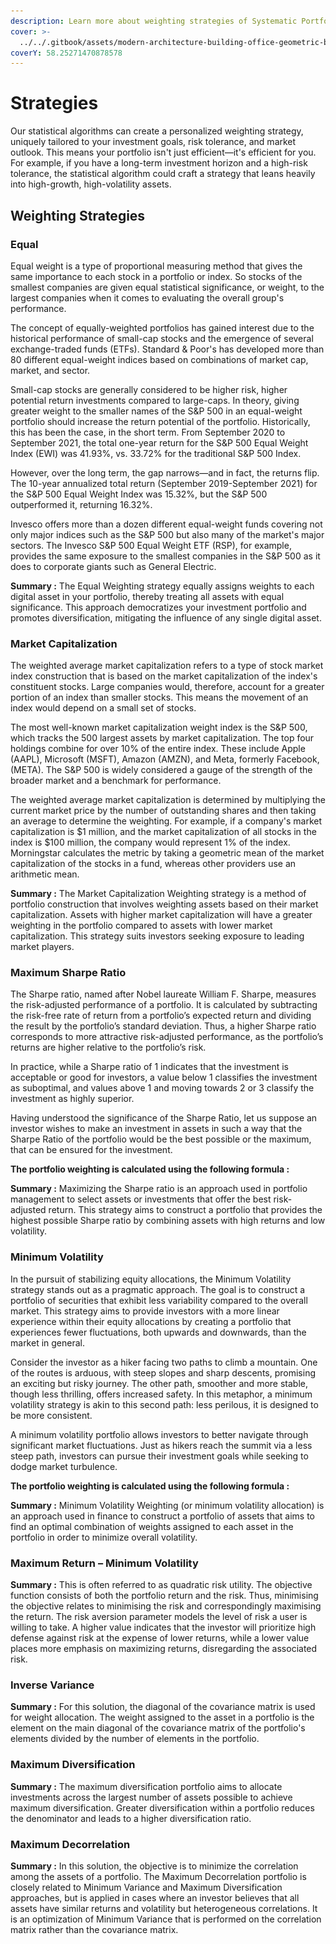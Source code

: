```yaml
---
description: Learn more about weighting strategies of Systematic Portfolio Management
cover: >-
  ../../.gitbook/assets/modern-architecture-building-office-geometric-blue-2560x1440-6640.jpeg
coverY: 58.25271470878578
---
```


# Strategies

Our statistical algorithms can create a personalized weighting strategy, uniquely tailored to your investment goals, risk tolerance, and market outlook. This means your portfolio isn't just efficient—it's efficient for you. For example, if you have a long-term investment horizon and a high-risk tolerance, the statistical algorithm could craft a strategy that leans heavily into high-growth, high-volatility assets.

## Weighting Strategies

### **Equal**&#x20;

Equal weight is a type of proportional measuring method that gives the same importance to each stock in a portfolio or index. So stocks of the smallest companies are given equal statistical significance, or weight, to the largest companies when it comes to evaluating the overall group's performance.

The concept of equally-weighted portfolios has gained interest due to the historical performance of small-cap stocks and the emergence of several exchange-traded funds (ETFs). Standard & Poor's has developed more than 80 different equal-weight indices based on combinations of market cap, market, and sector.

Small-cap stocks are generally considered to be higher risk, higher potential return investments compared to large-caps. In theory, giving greater weight to the smaller names of the S\&P 500 in an equal-weight portfolio should increase the return potential of the portfolio. Historically, this has been the case, in the short term. From September 2020 to September 2021, the total one-year return for the S\&P 500 Equal Weight Index (EWI) was 41.93%, vs. 33.72% for the traditional S\&P 500 Index.

However, over the long term, the gap narrows—and in fact, the returns flip. The 10-year annualized total return (September 2019-September 2021) for the S\&P 500 Equal Weight Index was 15.32%, but the S\&P 500 outperformed it, returning 16.32%.

Invesco offers more than a dozen different equal-weight funds covering not only major indices such as the S\&P 500 but also many of the market's major sectors. The Invesco S\&P 500 Equal Weight ETF (RSP), for example, provides the same exposure to the smallest companies in the S\&P 500 as it does to corporate giants such as General Electric.



**Summary :** The Equal Weighting strategy equally assigns weights to each digital asset in your portfolio, thereby treating all assets with equal significance. This approach democratizes your investment portfolio and promotes diversification, mitigating the influence of any single digital asset.

### **Market Capitalization**&#x20;

The weighted average market capitalization refers to a type of stock market index construction that is based on the market capitalization of the index's constituent stocks. Large companies would, therefore, account for a greater portion of an index than smaller stocks. This means the movement of an index would depend on a small set of stocks.

The most well-known market capitalization weight index is the S\&P 500, which tracks the 500 largest assets by market capitalization. The top four holdings combine for over 10% of the entire index. These include Apple (AAPL), Microsoft (MSFT), Amazon (AMZN), and Meta, formerly Facebook, (META). The S\&P 500 is widely considered a gauge of the strength of the broader market and a benchmark for performance.

The weighted average market capitalization is determined by multiplying the current market price by the number of outstanding shares and then taking an average to determine the weighting. For example, if a company's market capitalization is $1 million, and the market capitalization of all stocks in the index is $100 million, the company would represent 1% of the index. Morningstar calculates the metric by taking a geometric mean of the market capitalization of the stocks in a fund, whereas other providers use an arithmetic mean.



**Summary :** The Market Capitalization Weighting strategy is a method of portfolio construction that involves weighting assets based on their market capitalization. Assets with higher market capitalization will have a greater weighting in the portfolio compared to assets with lower market capitalization. This strategy suits investors seeking exposure to leading market players.

### **Maximum Sharpe Ratio**&#x20;

The Sharpe ratio, named after Nobel laureate William F. Sharpe, measures the risk-adjusted performance of a portfolio. It is calculated by subtracting the risk-free rate of return from a portfolio’s expected return and dividing the result by the portfolio’s standard deviation. Thus, a higher Sharpe ratio corresponds to more attractive risk-adjusted performance, as the portfolio’s returns are higher relative to the portfolio’s risk.

In practice, while a Sharpe ratio of 1 indicates that the investment is acceptable or good for investors, a value below 1 classifies the investment as suboptimal, and values above 1 and moving towards 2 or 3 classify the investment as highly superior.

Having understood the significance of the Sharpe Ratio, let us suppose an investor wishes to make an investment in assets in such a way that the Sharpe Ratio of the portfolio would be the best possible or the maximum, that can be ensured for the investment.

**The portfolio weighting is calculated using the following formula :**&#x20;



**Summary :** Maximizing the Sharpe ratio is an approach used in portfolio management to select assets or investments that offer the best risk-adjusted return. This strategy aims to construct a portfolio that provides the highest possible Sharpe ratio by combining assets with high returns and low volatility.

### **Minimum Volatility**&#x20;

In the pursuit of stabilizing equity allocations, the Minimum Volatility strategy stands out as a pragmatic approach. The goal is to construct a portfolio of securities that exhibit less variability compared to the overall market. This strategy aims to provide investors with a more linear experience within their equity allocations by creating a portfolio that experiences fewer fluctuations, both upwards and downwards, than the market in general.

Consider the investor as a hiker facing two paths to climb a mountain. One of the routes is arduous, with steep slopes and sharp descents, promising an exciting but risky journey. The other path, smoother and more stable, though less thrilling, offers increased safety. In this metaphor, a minimum volatility strategy is akin to this second path: less perilous, it is designed to be more consistent.

A minimum volatility portfolio allows investors to better navigate through significant market fluctuations. Just as hikers reach the summit via a less steep path, investors can pursue their investment goals while seeking to dodge market turbulence.

**The portfolio weighting is calculated using the following formula :**&#x20;



**Summary :** Minimum Volatility Weighting (or minimum volatility allocation) is an approach used in finance to construct a portfolio of assets that aims to find an optimal combination of weights assigned to each asset in the portfolio in order to minimize overall volatility.

### **Maximum Return – Minimum Volatility**&#x20;



**Summary :** This is often referred to as quadratic risk utility. The objective function consists of both the portfolio return and the risk. Thus, minimising the objective relates to minimising the risk and correspondingly maximising the return. The risk aversion parameter models the level of risk a user is willing to take. A higher value indicates that the investor will prioritize high defense against risk at the expense of lower returns, while a lower value places more emphasis on maximizing returns, disregarding the associated risk.&#x20;

### **Inverse Variance**&#x20;



**Summary :** For this solution, the diagonal of the covariance matrix is used for weight allocation. The weight assigned to the asset in a portfolio is the element on the main diagonal of the covariance matrix of the portfolio's elements divided by the number of elements in the portfolio.&#x20;

### **Maximum Diversification**&#x20;



**Summary :** The maximum diversification portfolio aims to allocate investments across the largest number of assets possible to achieve maximum diversification. Greater diversification within a portfolio reduces the denominator and leads to a higher diversification ratio.&#x20;

### **Maximum Decorrelation**&#x20;



**Summary :** In this solution, the objective is to minimize the correlation among the assets of a portfolio. The Maximum Decorrelation portfolio is closely related to Minimum Variance and Maximum Diversification approaches, but is applied in cases where an investor believes that all assets have similar returns and volatility but heterogeneous correlations. It is an optimization of Minimum Variance that is performed on the correlation matrix rather than the covariance matrix.&#x20;

<figure><img src="../../.gitbook/assets/Capture d’écran 2023-11-04 à 16.02.37.png" alt=""><figcaption></figcaption></figure>
